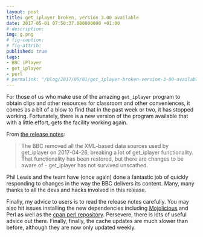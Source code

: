 ```yaml
---
layout: post
title: get_iplayer broken, version 3.00 available
date: 2017-05-01 07:50:37.000000000 +01:00
# description: 
img: g.png
# fig-caption: 
# fig-attrib: 
published: true
tags:
- BBC iPlayer
- get_iplayer
- perl
# permalink: "/blog/2017/05/01/get_iplayer-broken-version-3-00-available/"
---
```

For those of us who make use of the amazing <code>get_iplayer</code> program to obtain clips and other resources for classroom and other conveniences, it comes as a bit of a blow to find that in the past week or two, it has stopped working. Fortunately, there is a new version of the program available that with a little effort, gets the facility working again.

From <a href="https://github.com/get-iplayer/get_iplayer/wiki/release300">the release notes</a>:

>The BBC removed all the XML-based data sources used by get_iplayer on 2017-04-26, breaking a lot of get_iplayer functionality. That functionality has been restored, but there are changes to be aware of - get_iplayer has not survived unscathed.

Phil Lewis and the team have (once again) done a fantastic job of quickly responding to changes in the way the BBC delivers its content. Many, many thanks to all the devs and hacks involved in this release.

Finally, my advice to users is to read the release notes carefully. You may also hit issues installing the new dependencies including <a href="http://mojolicious.org/">Mojolicious</a> and Perl as well as the <a href="https://www.cpan.org/">cpan perl repository</a>. Persevere, there is lots of useful advice out there. Finally, finally, the cache updates are much slower than before, although they are now only updated weekly.
